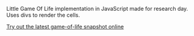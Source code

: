 Little Game Of Life implementation in JavaScript made for research day. Uses divs to render the cells.

[Try out the latest game-of-life snapshot online](http://stefanverhoeff.github.com/Game-of-life/)
